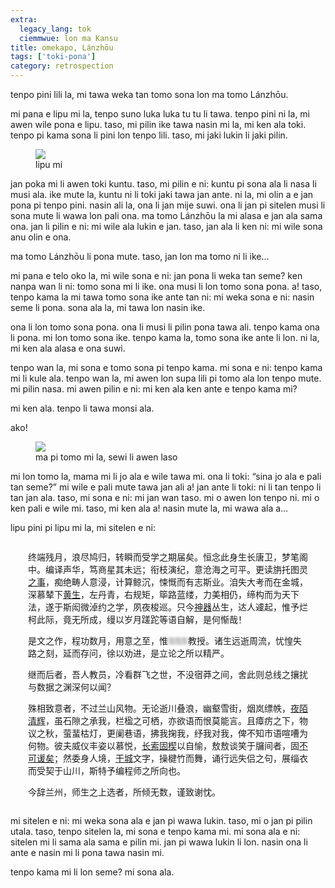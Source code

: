 ```yaml
---
extra:
  legacy_lang: tok
  ciemmwue: lon ma Kansu
title: omekapo, Lánzhōu
tags: ['toki-pona']
category: retrospection
---
```


tenpo pini lili la, mi tawa weka tan tomo sona lon ma tomo Lánzhōu.

mi pana e lipu mi la, tenpo suno luka luka tu tu li tawa. tenpo pini ni la, mi awen wile pona e lipu. taso, mi pilin ike tawa nasin mi la, mi ken ala toki. tenpo pi kama sona li pini lon tenpo lili. taso, mi jaki lukin li jaki pilin.

<!--more-->
<figure>
<img src="https://s21.ax1x.com/2024/07/04/pk2g6VP.md.jpg" />
<figcaption>lipu mi</figcaption>
</figure>

jan poka mi li awen toki kuntu. taso, mi pilin e ni: kuntu pi sona ala li nasa li musi ala. ike mute la, kuntu ni li toki jaki tawa jan ante. ni la, mi olin a e jan pona pi tenpo pini. nasin ali la, ona li jan mije suwi. ona li jan pi sitelen musi li sona mute li wawa lon pali ona. ma tomo Lánzhōu la mi alasa e jan ala sama ona. jan li pilin e ni: mi wile ala lukin e jan. taso, jan ala li ken ni: mi wile sona anu olin e ona.

ma tomo Lánzhōu li pona mute. taso, jan lon ma tomo ni li ike…

mi pana e telo oko la, mi wile sona e ni: jan pona li weka tan seme? ken nanpa wan li ni: tomo sona mi li ike. ona musi li lon tomo sona pona. a! taso, tenpo kama la mi tawa tomo sona ike ante tan ni: mi weka sona e ni: nasin seme li pona. sona ala la, mi tawa lon nasin ike.

ona li lon tomo sona pona. ona li musi li pilin pona tawa ali. tenpo kama ona li pona. mi lon tomo sona ike. tenpo kama la, tomo sona ike ante li lon. ni la, mi ken ala alasa e ona suwi.

tenpo wan la, mi sona e tomo sona pi tenpo kama. mi sona e ni: tenpo kama mi li kule ala. tenpo wan la, mi awen lon supa lili pi tomo ala lon tenpo mute. mi pilin nasa. mi awen pilin e ni: mi ken ala ken ante e tenpo kama mi?

mi ken ala. tenpo li tawa monsi ala.

ako!

<figure>
<img src="https://s21.ax1x.com/2024/07/04/pk2veyR.md.jpg" />
<figcaption>ma pi tomo mi la, sewi li awen laso</figcaption>
</figure>

mi lon tomo la, mama mi li jo ala e wile tawa mi. ona li toki: “sina jo ala e pali tan seme?” mi wile e pali mute tawa jan ali a! jan ante li toki: ni li tan tenpo li tan jan ala. taso, mi sona e ni: mi jan wan taso. mi o awen lon tenpo ni. mi o ken pali e wile mi. taso, mi ken ala a! nasin mute la, mi wawa ala a…

lipu pini pi lipu mi la, mi sitelen e ni:

<div markdown=1 style="font-family:fangsong,var(--base-font);margin:2em" lang=cmn>

终端残月，浪尽鸠归，转瞬而受学之期届矣。恒念此身生长唐卫，梦笔阁中。编译声华，笃商星其未远；衔枝演纪，意沧海之可平。更读旃托图灵[之事](https://blog.csdn.net/pongba/article/details/1336028)，痴绝畴人意浸，计算鲸沉，悚慨而有志斯业。洎失大考而在金城，深慕辇下[黄生](https://huangxuan.me/)，左丹青，右规矩，筚路蓝缕，力美相仍，缔构而为天下法，遂于斯闳微淖约之学，夙夜梭巡。只今[神器](https://openai.com/)丛生，达人遽起，惟予烂柯此际，竟无所成，缦以岁月蹉跎等语自解，是何惭哉！

是文之作，程功数月，用意之至，惟<span style="filter:blur(2px)">⚿⚿⚿</span>教授。诸生远逝周流，忧惶失路之刻，延而存问，徐以劝进，是立论之所以精严。

继而后者，吾人教员，冷看群飞之世，不没宿莽之间，舍此则总线之攘扰与数据之渊深何以闻？

殊相致意者，不过兰山风物。无论逝川叠浪，幽壑雪街，烟岚缥帙，[夜陌清辉](https://news.lzu.edu.cn/c/202203/87996.html)，虽石隙之承我，栏楹之可栖，亦欲语而恨莫能言。且瘴疠之下，物议之秋，萤蜚枯灯，更阑巷语，拂我掬我，纾我对我，俾不知市语喧嘈为何物。彼夫威仪丰姿以慕悦，[长索固楔](https://skepticsannotatedbible.com/is/54.html#2)以自愉，敖敖谈笑于牖间者，固[不可谖矣](https://meirishici.com/poetry/zX7)；然委身人境，[干城](https://nlrp.chinesethought.cn/shuyu_show.aspx?shuyu_id=2243)文字，操楗竹而舞，诵行远失侣之句，展缁衣而受契于山川，斯特予编程师之所向也。

今辞兰州，师生之上选者，所倾无数，谨致谢忱。

</div>

mi sitelen e ni: mi weka sona ala e jan pi wawa lukin. taso, mi o jan pi pilin utala. taso, tenpo sitelen la, mi sona e tenpo kama mi. mi sona ala e ni: sitelen mi li sama ala sama e pilin mi. jan pi wawa lukin li lon. nasin ona li ante e nasin mi li pona tawa nasin mi.

tenpo kama mi li lon seme? mi sona ala.

